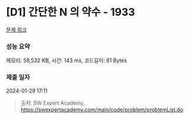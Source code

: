 # [D1] 간단한 N 의 약수 - 1933 

[문제 링크](https://swexpertacademy.com/main/code/problem/problemDetail.do?contestProbId=AV5PhcWaAKIDFAUq) 

### 성능 요약

메모리: 58,532 KB, 시간: 143 ms, 코드길이: 61 Bytes

### 제출 일자

2024-01-29 17:11



> 출처: SW Expert Academy, https://swexpertacademy.com/main/code/problem/problemList.do
